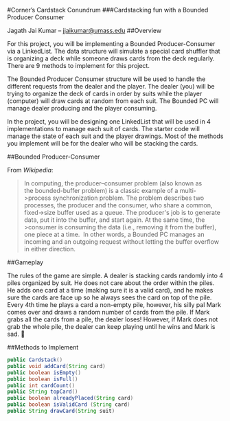 #Corner’s Cardstack Conundrum
###Cardstacking fun with a Bounded Producer Consumer

Jagath Jai Kumar – jjaikumar@umass.edu
##Overview

For this project, you will be implementing a Bounded Producer-Consumer via a LinkedList. The data structure will simulate a special card shuffler that is organizing a deck while someone draws cards from the deck regularly. There are 9 methods to implement for this project.

The Bounded Producer Consumer structure will be used to handle the different requests from the dealer and the player. The dealer (you) will be trying to organize the deck of cards in order by suits while the player (computer) will draw cards at random from each suit. The Bounded PC will manage dealer producing and the player consuming.

In the project, you will be designing one LinkedList that will be used in 4 implementations to manage each suit of cards. The starter code will manage the state of each suit and the player drawings. Most of the methods you implement will be for the dealer who will be stacking the cards.  

##Bounded Producer-Consumer

From *Wikipedia*:

>In computing, the producer–consumer problem (also known as the bounded-buffer problem) is a classic example of a multi->process synchronization problem. The problem describes two processes, the producer and the consumer, who share a common, fixed->size buffer used as a queue. The producer's job is to generate data, put it into the buffer, and start again. At the same time, the >consumer is consuming the data (i.e., removing it from the buffer), one piece at a time. 
>In other words, a Bounded PC manages an incoming and an outgoing request without letting the buffer overflow in either direction.

##Gameplay

The rules of the game are simple. A dealer is stacking cards randomly into 4 piles organized by suit. He does not care about the order within the piles. He adds one card at a time (making sure it is a valid card), and he makes sure the cards are face up so he always sees the card on top of the pile. Every 4th time he plays a card a non-empty pile, however, his silly pal Mark comes over and draws a random number of cards from the pile. If Mark grabs all the cards from a pile, the dealer loses! However, if Mark does not grab the whole pile, the dealer can keep playing until he wins and Mark is sad. 

##Methods to Implement
``` java
public Cardstack()
public void addCard(String card) 
public boolean isEmpty()
public boolean isFull() 
public int cardCount() 
public String topCard() 
public boolean alreadyPlaced(String card) 
public boolean isValidCard (String card)
public String drawCard(String suit)
```
